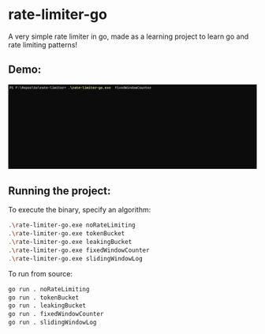 # rate-limiter-go

A very simple rate limiter in go, made as a learning project to learn go and rate limiting patterns!

## Demo:

![Demo](/static/demo.gif?raw=true "Demo")

## Running the project:

To execute the binary, specify an algorithm:

```bash
.\rate-limiter-go.exe noRateLimiting
.\rate-limiter-go.exe tokenBucket
.\rate-limiter-go.exe leakingBucket
.\rate-limiter-go.exe fixedWindowCounter
.\rate-limiter-go.exe slidingWindowLog
```

To run from source:

```bash
go run . noRateLimiting
go run . tokenBucket
go run . leakingBucket
go run . fixedWindowCounter
go run . slidingWindowLog
```
